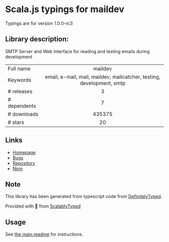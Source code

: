 
# Scala.js typings for maildev

Typings are for version 1.0.0-rc3

## Library description:
SMTP Server and Web Interface for reading and testing emails during development

|                    |                 |
| ------------------ | :-------------: |
| Full name          | maildev |
| Keywords           | email, e-mail, mail, maildev, mailcatcher, testing, development, smtp |
| # releases         | 3 |
| # dependents       | 7 |
| # downloads        | 435375 |
| # stars            | 20 |

## Links
- [Homepage](https://github.com/djfarrelly/maildev#readme)
- [Bugs](https://github.com/djfarrelly/maildev/issues)
- [Repository](https://github.com/djfarrelly/maildev)
- [Npm](https://www.npmjs.com/package/maildev)
    


## Note
This library has been generated from typescript code from [DefinitelyTyped](https://definitelytyped.org).

Provided with :purple_heart: from [ScalablyTyped](https://github.com/oyvindberg/ScalablyTyped)

## Usage
See [the main readme](../../readme.md) for instructions.


